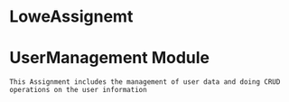 # LoweAssignemt

# UserManagement Module
    This Assignment includes the management of user data and doing CRUD operations on the user information
    
